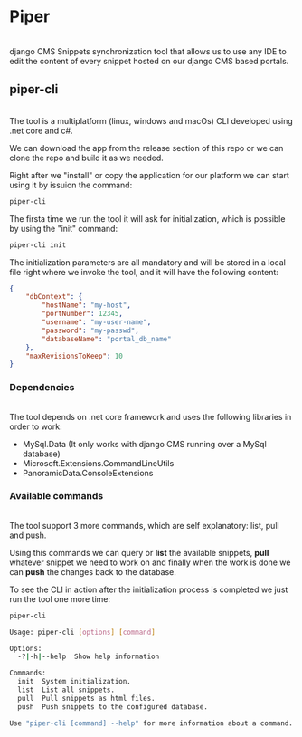 # Piper

\
django CMS Snippets synchronization tool that allows us to use any IDE to edit the content of every snippet hosted on our django CMS based portals.

## piper-cli

\
The tool is a multiplatform (linux, windows and macOs) CLI developed using .net core and c#.

We can download the app from the release section of this repo or we can clone the repo and build it as we needed.

Right after we "install" or copy the application for our platform we can start using it by issuion the command:

```bash
piper-cli
```

The firsta time we run the tool it will ask for initialization, which is possible by using the "init" command:

```bash
piper-cli init
```

The initialization parameters are all mandatory and will be stored in a local file right where we invoke the tool, and it will have the following content:

```json
{
    "dbContext": {
        "hostName": "my-host",
        "portNumber": 12345,
        "username": "my-user-name",
        "password": "my-passwd",
        "databaseName": "portal_db_name"
    },
    "maxRevisionsToKeep": 10
}
```

### Dependencies

\
The tool depends on .net core framework and uses the following libraries in order to work:

- MySql.Data (It only works with django CMS running over a MySql database)
- Microsoft.Extensions.CommandLineUtils
- PanoramicData.ConsoleExtensions 

### Available commands

\
The tool support 3 more commands, which are self explanatory: list, pull and push.

Using this commands we can query or **list** the available snippets, **pull** whatever snippet we need to work on and finally when the work is done we can **push** the changes back to the database.

To see the CLI in action after the initialization process is completed we just run the tool one more time:

```bash
piper-cli

Usage: piper-cli [options] [command]

Options:
  -?|-h|--help  Show help information

Commands:
  init  System initialization.
  list  List all snippets.
  pull  Pull snippets as html files.
  push  Push snippets to the configured database.

Use "piper-cli [command] --help" for more information about a command.
```
